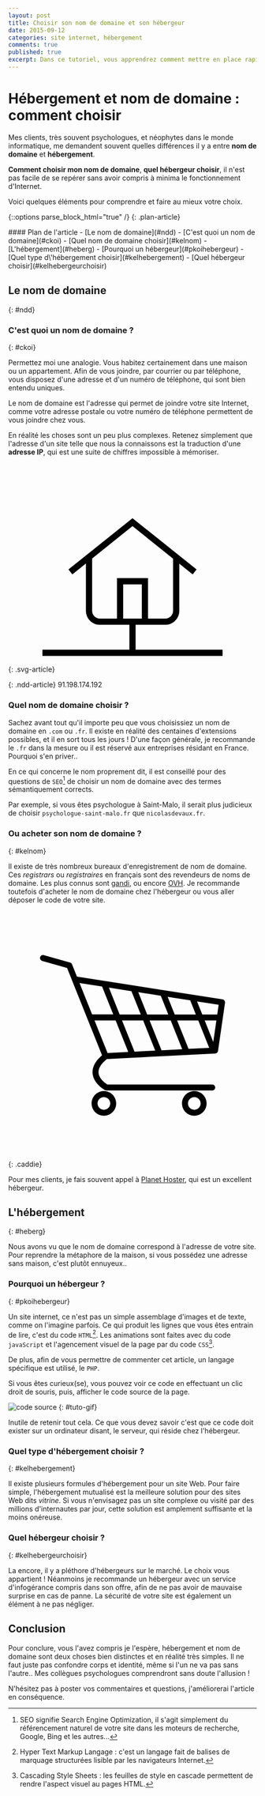 ```yaml
---
layout: post
title: Choisir son nom de domaine et son hébergeur
date: 2015-09-12
categories: site internet, hébergement
comments: true
published: true
excerpt: Dans ce tutoriel, vous apprendrez comment mettre en place rapidement un site ou un blog avec le générateur de sites statiques Jekyll et l'héberger gratuitement sur Github.
---
```

# Hébergement et nom de domaine : comment choisir

Mes clients, très souvent psychologues, et néophytes dans le monde informatique, me demandent souvent quelles différences il y a entre **nom de domaine** et **hébergement**.

**Comment choisir mon nom de domaine**, **quel hébergeur choisir**, il n'est pas facile de se repérer sans avoir compris à minima le fonctionnement d'Internet.

Voici quelques éléments pour comprendre et faire au mieux votre choix.

{::options parse_block_html="true" /}
{: .plan-article}
<div>
#### Plan de l'article
- [Le nom de domaine](#ndd)
    - [C'est quoi un nom de domaine](#ckoi)
    - [Quel nom de domaine choisir](#kelnom)
- [L'hébergement](#heberg)
    - [Pourquoi un hébergeur](#pkoihebergeur)
    - [Quel type d\'hébergement choisir](#kelhebergement)
    - [Quel hébergeur choisir](#kelhebergeurchoisir)

</div>

## Le nom de domaine
{: #ndd}

### C'est quoi un nom de domaine ?
{: #ckoi}

Permettez moi une analogie. Vous habitez certainement dans une maison ou un appartement. Afin de vous joindre, par courrier ou par téléphone, vous disposez d'une adresse et d'un numéro de téléphone, qui sont bien entendu uniques.

Le nom de domaine est l'adresse qui permet de joindre votre site Internet, comme votre adresse postale ou votre numéro de téléphone permettent de vous joindre chez vous.

En réalité les choses sont un peu plus complexes. Retenez simplement que l'adresse d'un site telle que nous la connaissons est la traduction d'une **adresse IP**, qui est une suite de chiffres impossible à mémoriser.


<svg xmlns="http://www.w3.org/2000/svg" version="1.1" x="0" y="0" viewBox="0 0 80 65" enable-background="new 0 0 80 80" xml:space="preserve">
  <rect x="39" y="51" fill="#000000" width="2" height="10"/>
  <rect x="11" y="60" fill="#000000" width="58" height="2"/>
  <path fill="#000000" d="M50.56 52H29.51C27.02 52 25 49.98 25 47.49V30h2v17.49C27 48.88 28.12 50 29.51 50H50.56c1.38 0 2.51-1.12 2.51-2.51V30h2v17.49C55.07 49.98 53.04 52 50.56 52z"/>
  <polygon fill="#000000" points="59.38 35.78 40 20.28 20.63 35.78 19.38 34.22 40 17.72 60.63 34.22 "/>
  <polygon fill="#000000" points="45 51 43 51 43 39 37 39 37 51 35 51 35 37 45 37 "/>
</svg>
{: .svg-article}


{: .ndd-article}
91.198.174.192

### Quel nom de domaine choisir ?

Sachez avant tout qu'il importe peu que vous choisissiez un nom de domaine en `.com` ou `.fr`. Il existe en réalité des centaines d'extensions possibles, et il en sort tous les jours ! D'une façon générale, je recommande le `.fr` dans la mesure ou il est réservé aux entreprises résidant en France. Pourquoi s'en priver..

En ce qui concerne le nom proprement dit, il est conseillé pour des questions de `SEO`[^1] de choisir un nom de domaine avec des termes sémantiquement corrects.

Par exemple, si vous êtes psychologue à Saint-Malo, il serait plus judicieux de choisir `psychologue-saint-malo.fr` que `nicolasdevaux.fr`.

[^1]: SEO signifie Search Engine Optimization, il s'agit simplement du référencement naturel de votre site dans les moteurs de recherche, Google, Bing et les autres...

### Ou acheter son nom de domaine ?
{: #kelnom}

Il existe de très nombreux bureaux d'enregistrement de nom de domaine. Ces *registrars* ou *registraires* en français sont des revendeurs de noms de domaine. Les plus connus sont [gandi](https://www.gandi.net/?lang=fr), ou encore [OVH](https://www.ovh.com/fr/). Je recommande toutefois d'acheter le nom de domaine chez l'hébergeur ou vous aller déposer le code de votre site.

<svg xmlns="http://www.w3.org/2000/svg" version="1.1" x="0" y="0" viewBox="0 0 90 90" enable-background="new 0 0 90 90" xml:space="preserve"><path d="M77.6 31.96L24.88 23.74l-1.78-4.43c-0.12-0.31-0.39-0.55-0.71-0.64l-9.53-2.69c-0.57-0.16-1.17 0.17-1.33 0.75 -0.16 0.57 0.17 1.17 0.75 1.33l9.02 2.55 1.79 4.47c0 0.01 0.01 0.03 0.01 0.04l10.86 27.06c-2.45 2.12-3.61 4.32-3.42 6.55 0.32 3.74 4.34 5.96 4.51 6.05 0.16 0.09 0.34 0.13 0.52 0.13h38.32c0.6 0 1.08-0.48 1.08-1.08s-0.48-1.08-1.08-1.08H35.86c-0.72-0.45-2.98-2.04-3.16-4.21 -0.13-1.58 0.88-3.26 2.98-4.98l39.29-2.01c0.52-0.03 0.94-0.41 1.01-0.92l2.54-17.44C78.59 32.6 78.18 32.05 77.6 31.96zM74.26 47.35l-3.11-7.75h4.24L74.26 47.35zM65.3 49.88L61.17 39.6h7.65l3.97 9.89L65.3 49.88zM55.52 50.38l-4.33-10.78h7.65l4.17 10.39L55.52 50.38zM45.74 50.88l-4.53-11.28h7.65l4.37 10.89L45.74 50.88zM35.97 51.38l-4.73-11.78h7.65l4.57 11.39L35.97 51.38zM44.61 29l3.39 8.44h-7.65l-3.9-9.71L44.61 29zM55.25 30.66l2.72 6.78h-7.65l-3.23-8.05L55.25 30.66zM65.9 32.32l2.05 5.12h-7.65l-2.56-6.39L65.9 32.32zM75.7 37.44h-5.42l-1.9-4.73 7.83 1.22L75.7 37.44zM33.97 27.34l4.05 10.09H30.37l-4.56-11.37L33.97 27.34z"/><path d="M67.39 65.14c-2.46 0-4.46 2-4.46 4.46 0 2.46 2 4.46 4.46 4.46 2.46 0 4.46-2 4.46-4.46C71.85 67.14 69.85 65.14 67.39 65.14zM67.39 71.9c-1.27 0-2.3-1.03-2.3-2.3 0-1.27 1.03-2.3 2.3-2.3 1.27 0 2.3 1.03 2.3 2.3C69.69 70.87 68.66 71.9 67.39 71.9z"/><path d="M34.64 65.14c-2.46 0-4.46 2-4.46 4.46 0 2.46 2 4.46 4.46 4.46 2.46 0 4.46-2 4.46-4.46C39.1 67.14 37.1 65.14 34.64 65.14zM34.64 71.9c-1.27 0-2.3-1.03-2.3-2.3 0-1.27 1.03-2.3 2.3-2.3 1.27 0 2.3 1.03 2.3 2.3C36.94 70.87 35.91 71.9 34.64 71.9z"/></svg>
{: .caddie}

Pour mes clients, je fais souvent appel à [Planet Hoster](https://www.planethoster.net/fr/), qui est un excellent hébergeur.

## L'hébergement
{: #heberg}

Nous avons vu que le nom de domaine correspond à l'adresse de votre site. Pour reprendre la métaphore de la maison, si vous possédez une adresse sans maison, c'est plutôt ennuyeux..

### Pourquoi un hébergeur ?
{: #pkoihebergeur}

Un site internet, ce n'est pas un simple assemblage d'images et de texte, comme on l'imagine parfois. Ce qui produit les lignes que vous êtes entrain de lire, c'est du code `HTML`[^2]. Les animations sont faites avec du code `javaScript` et l'agencement visuel de la page par du code `CSS`[^3].

[^2]: Hyper Text Markup Langage : c'est un langage fait de balises de marquage structurées lisible par les navigateurs Internet.
[^3]: Cascading Style Sheets : les feuilles de style en cascade permettent de rendre l'aspect visuel au pages HTML. 

De plus, afin de vous permettre de commenter cet article, un langage spécifique est utilisé, le `PHP`.

Si vous êtes curieux(se), vous pouvez voir ce code en effectuant un clic droit de souris, puis, afficher le code source de la page. 

![code source](http://d.pr/i/AP8j+)
{: #tuto-gif}

Inutile de retenir tout cela. Ce que vous devez savoir c'est que ce code doit exister sur un ordinateur disant, le serveur, qui réside chez l'hébergeur.

### Quel type d'hébergement choisir ?
{: #kelhebergement}

Il existe plusieurs formules d'hébergement pour un site Web. Pour faire simple, l'hébergement mutualisé est la meilleure solution pour des sites Web dits *vitrine*. Si vous n'envisagez pas un site complexe ou visité par des millions d'internautes par jour, cette solution est amplement suffisante et la moins onéreuse.

### Quel hébergeur choisir ?
{: #kelhebergeurchoisir}

La encore, il y a pléthore d'hébergeurs sur le marché. Le choix vous appartient ! Néanmoins je recommande un hébergeur avec un service d'infogérance compris dans son offre, afin de ne pas avoir de mauvaise surprise en cas de panne. La sécurité de votre site est également un élément à ne pas négliger.

## Conclusion

Pour conclure, vous l'avez compris je l'espère, hébergement et nom de domaine sont deux choses bien distinctes et en réalité très simples. Il ne faut juste pas confondre corps et identité, même si l'un ne va pas sans l'autre.. Mes collègues psychologues comprendront sans doute l'allusion&nbsp;!

N'hésitez pas à poster vos commentaires et questions, j'améliorerai l'article en conséquence.





